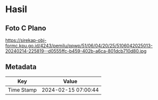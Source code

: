 # Hasil

## Foto C Plano

https://sirekap-obj-formc.kpu.go.id/4243/pemilu/ppwp/51/06/04/20/25/5106042025013-20240214-225819--d0555ffc-b459-402b-a6ca-801dcb710d80.jpg


## Metadata

| Key        | Value               |
| ---------- | ------------------- |
| Time Stamp | 2024-02-15 07:00:44 |



